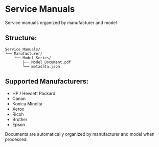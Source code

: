 # Service Manuals

Service manuals organized by manufacturer and model

## Structure:
```
Service_Manuals/
└── Manufacturer/
    └── Model_Series/
        ├── Model_Document.pdf
        └── metadata.json
```

## Supported Manufacturers:
- HP / Hewlett Packard
- Canon
- Konica Minolta
- Xerox
- Ricoh
- Brother
- Epson

Documents are automatically organized by manufacturer and model when processed.
